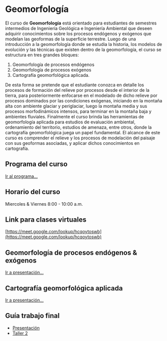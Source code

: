 # Geomorfología

El curso de **Geomorfología** está orientado para estudiantes de semestres intermedios de Ingeniería Geológica e Ingeniería Ambiental que deseen adquirir conocimientos sobre los procesos endógenos y exógenos que modelan las geoformas de la superficie terrestre. Luego de una introducción a la geomorfología donde se estudia la historia, los modelos de evolución y las técnicas que existen dentro de la geomorfología, el curso se estructura en tres grandes bloques: 

1. Geomorfología de procesos endógenos
2. Geomorfología de procesos exógenos
3. Cartografía geomorfológica aplicada. 

De esta forma se pretende que el estudiante conozca en detalle los procesos de formación del relieve por procesos desde el interior de la tierra, para posteriormente enfocarse en el modelado de dicho relieve por procesos dominados por las condiciones exógenas, iniciando en la montaña alta con ambiente glaciar y periglaciar, luego la montaña media y sus procesos morfodinámicos intensos, para terminar en la montaña baja y ambientes fluviales. Finalmente el curso brinda las herramientas de geomorfología aplicada para estudios de evaluación ambiental, ordenamiento del territorio, estudios de amenaza, entre otros, donde la cartografía geomorfológica juega un papel fundamental. El alcance de este curso es comprender el relieve y los procesos de modelación del paisaje con sus geoformas asociadas, y aplicar dichos conocimientos en cartografía.

## Programa del curso
[Ir al programa...](/Programa_GEOMORFOLOGIA.pdf)

## Horario del curso
Miercoles & Viernes 8:00 - 10:00 a.m.

## Link para clases virtuales
[https://meet.google.com/lookup/hcqoytoswb](https://meet.google.com/lookup/hcqoytoswb)

## Geomorfología de procesos endógenos & exógenos
[Ir a presentación...](/html/Geomorfologia.html)

## Cartografía geomorfológica aplicada
[Ir a presentación...](/html/CartoGeomorfologia.html)

## Guía trabajo final
* [Presentación](/trabajoGrupo/Guia_Presentacion.pdf) 
* [Taller 2](/trabajoGrupo/Guia_TrabajoEscrito.pdf)





